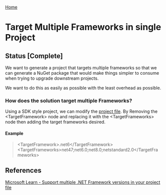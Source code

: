 ﻿[Home](README.md)

# Target Multiple Frameworks in single Project

## Status [Complete]

We want to generate a project that targets multiple frameworks so that we can generate a NuGet package that would make things simpler to consume when trying to upgrade downstream projects.  

We want to do this as easily as possible with the least overhead as possible.

### How does the solution target multiple Frameworks?

Using a SDK style project, we can modify the [project file](DanDeveloping.Echo/DanDeveloping.Echo.csproj). 
By Removing the \<TargetFramework> node and replacing it with the \<TargetFrameworks> node then adding the target frameworks desired. 

#### Example

> \<TargetFramework>.net6\</TargetFramework>
> \<TargetFrameworks>net47;net6.0;net8.0;netstandard2.0\</TargetFrameworks>

## References

[Microsoft Learn - Support multiple .NET Framework versions in your project file](https://learn.microsoft.com/en-us/nuget/create-packages/multiple-target-frameworks-project-file)

